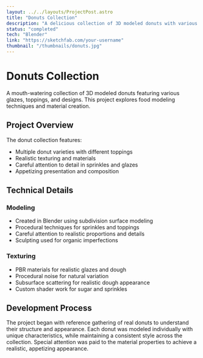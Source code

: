 ```yaml
---
layout: ../../layouts/ProjectPost.astro
title: "Donuts Collection"
description: "A delicious collection of 3D modeled donuts with various toppings"
status: "completed"
tech: "Blender"
link: "https://sketchfab.com/your-username"
thumbnail: "/thumbnails/donuts.jpg"
---
```


# Donuts Collection

A mouth-watering collection of 3D modeled donuts featuring various glazes, toppings, and designs. This project explores food modeling techniques and material creation.

## Project Overview

The donut collection features:
- Multiple donut varieties with different toppings
- Realistic texturing and materials
- Careful attention to detail in sprinkles and glazes
- Appetizing presentation and composition

## Technical Details

### Modeling
- Created in Blender using subdivision surface modeling
- Procedural techniques for sprinkles and toppings
- Careful attention to realistic proportions and details
- Sculpting used for organic imperfections

### Texturing
- PBR materials for realistic glazes and dough
- Procedural noise for natural variation
- Subsurface scattering for realistic dough appearance
- Custom shader work for sugar and sprinkles

## Development Process

The project began with reference gathering of real donuts to understand their structure and appearance. Each donut was modeled individually with unique characteristics, while maintaining a consistent style across the collection. Special attention was paid to the material properties to achieve a realistic, appetizing appearance.
